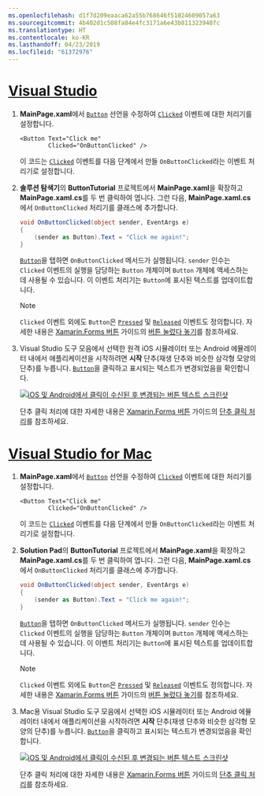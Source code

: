 ```yaml
---
ms.openlocfilehash: d1f7d209eaaca62a55b768646f51024609057a63
ms.sourcegitcommit: 4b402d1c508fa84e4fc3171a6e43b811323948fc
ms.translationtype: HT
ms.contentlocale: ko-KR
ms.lasthandoff: 04/23/2019
ms.locfileid: "61372976"
---
```

# <a name="visual-studiotabvswin"></a>[Visual Studio](#tab/vswin)

1. **MainPage.xaml**에서 [`Button`](xref:Xamarin.Forms.Button) 선언을 수정하여 [`Clicked`](xref:Xamarin.Forms.Button.Clicked) 이벤트에 대한 처리기를 설정합니다.

    ```xaml
    <Button Text="Click me"
            Clicked="OnButtonClicked" />
    ```

    이 코드는 [`Clicked`](xref:Xamarin.Forms.Button.Clicked) 이벤트를 다음 단계에서 만들 `OnButtonClicked`라는 이벤트 처리기로 설정합니다.

1. **솔루션 탐색기**의 **ButtonTutorial** 프로젝트에서 **MainPage.xaml**을 확장하고 **MainPage.xaml.cs**를 두 번 클릭하여 엽니다. 그런 다음, **MainPage.xaml.cs**에서 `OnButtonClicked` 처리기를 클래스에 추가합니다.

    ```csharp
    void OnButtonClicked(object sender, EventArgs e)
    {
        (sender as Button).Text = "Click me again!";
    }
    ```

    [`Button`](xref:Xamarin.Forms.Button)을 탭하면 `OnButtonClicked` 메서드가 실행됩니다. `sender` 인수는 `Clicked` 이벤트의 실행을 담당하는 `Button` 개체이며 `Button` 개체에 액세스하는 데 사용될 수 있습니다. 이 이벤트 처리기는 `Button`에 표시된 텍스트를 업데이트합니다.

    > [!NOTE]
    > `Clicked` 이벤트 외에도 `Button`은 [`Pressed`](xref:Xamarin.Forms.Button.Pressed) 및 [`Released`](xref:Xamarin.Forms.Button.Released) 이벤트도 정의합니다. 자세한 내용은 [Xamarin.Forms 버튼](~/xamarin-forms/user-interface/button.md) 가이드의 [버튼 눌렀다 놓기](~/xamarin-forms/user-interface/button.md#pressing-and-releasing-the-button)를 참조하세요.

1. Visual Studio 도구 모음에서 선택한 원격 iOS 시뮬레이터 또는 Android 에뮬레이터 내에서 애플리케이션을 시작하려면 **시작** 단추(재생 단추와 비슷한 삼각형 모양의 단추)를 누릅니다. [`Button`](xref:Xamarin.Forms.Button)을 클릭하고 표시되는 텍스트가 변경되었음을 확인합니다.

    [![iOS 및 Android에서 클릭이 수신된 후 변경되는 버튼 텍스트 스크린샷](../images/handle-button-click.png "단추 클릭 처리")](../images/handle-button-click-large.png#lightbox "단추 클릭 처리")

    단추 클릭 처리에 대한 자세한 내용은 [Xamarin.Forms 버튼](~/xamarin-forms/user-interface/button.md) 가이드의 [단추 클릭 처리](~/xamarin-forms/user-interface/button.md#handling-button-clicks)를 참조하세요.

# <a name="visual-studio-for-mactabvsmac"></a>[Visual Studio for Mac](#tab/vsmac)

1. **MainPage.xaml**에서 [`Button`](xref:Xamarin.Forms.Button) 선언을 수정하여 [`Clicked`](xref:Xamarin.Forms.Button.Clicked) 이벤트에 대한 처리기를 설정합니다.

    ```xaml
    <Button Text="Click me"
            Clicked="OnButtonClicked" />
    ```

    이 코드는 [`Clicked`](xref:Xamarin.Forms.Button.Clicked) 이벤트를 다음 단계에서 만들 `OnButtonClicked`라는 이벤트 처리기로 설정합니다.

1. **Solution Pad**의 **ButtonTutorial** 프로젝트에서 **MainPage.xaml**을 확장하고 **MainPage.xaml.cs**를 두 번 클릭하여 엽니다. 그런 다음, **MainPage.xaml.cs**에서 `OnButtonClicked` 처리기를 클래스에 추가합니다.

    ```csharp
    void OnButtonClicked(object sender, EventArgs e)
    {
        (sender as Button).Text = "Click me again!";
    }
    ```

    [`Button`](xref:Xamarin.Forms.Button)을 탭하면 `OnButtonClicked` 메서드가 실행됩니다. `sender` 인수는 `Clicked` 이벤트의 실행을 담당하는 `Button` 개체이며 `Button` 개체에 액세스하는 데 사용될 수 있습니다. 이 이벤트 처리기는 `Button`에 표시된 텍스트를 업데이트합니다.

    > [!NOTE]
    > `Clicked` 이벤트 외에도 `Button`은 [`Pressed`](xref:Xamarin.Forms.Button.Pressed) 및 [`Released`](xref:Xamarin.Forms.Button.Released) 이벤트도 정의합니다. 자세한 내용은 [Xamarin.Forms 버튼](~/xamarin-forms/user-interface/button.md) 가이드의 [버튼 눌렀다 놓기](~/xamarin-forms/user-interface/button.md#pressing-and-releasing-the-button)를 참조하세요.

1. Mac용 Visual Studio 도구 모음에서 선택한 iOS 시뮬레이터 또는 Android 에뮬레이터 내에서 애플리케이션을 시작하려면 **시작** 단추(재생 단추와 비슷한 삼각형 모양의 단추)를 누릅니다. [`Button`](xref:Xamarin.Forms.Button)을 클릭하고 표시되는 텍스트가 변경되었음을 확인합니다.

    [![iOS 및 Android에서 클릭이 수신된 후 변경되는 버튼 텍스트 스크린샷](../images/handle-button-click.png "단추 클릭 처리")](../images/handle-button-click-large.png#lightbox "단추 클릭 처리")

    단추 클릭 처리에 대한 자세한 내용은 [Xamarin.Forms 버튼](~/xamarin-forms/user-interface/button.md) 가이드의 [단추 클릭 처리](~/xamarin-forms/user-interface/button.md#handling-button-clicks)를 참조하세요.
